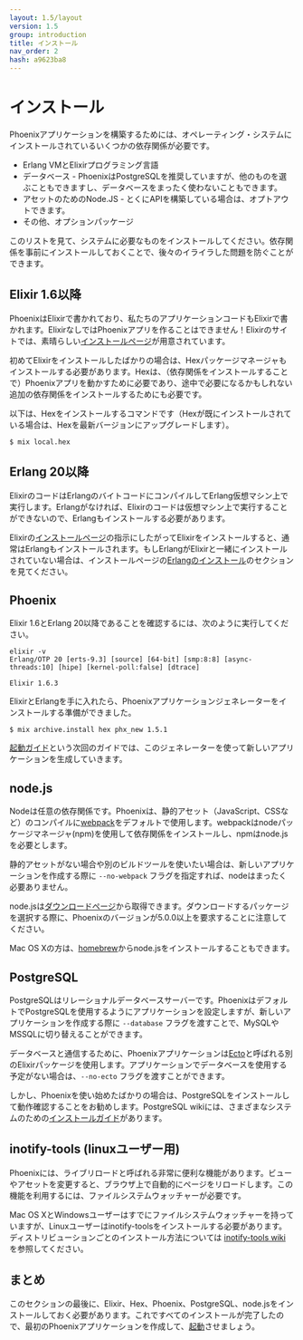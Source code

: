 ```yaml
---
layout: 1.5/layout
version: 1.5
group: introduction
title: インストール
nav_order: 2
hash: a9623ba8
---
```


# インストール

Phoenixアプリケーションを構築するためには、オペレーティング・システムにインストールされているいくつかの依存関係が必要です。

  * Erlang VMとElixirプログラミング言語
  * データベース - PhoenixはPostgreSQLを推奨していますが、他のものを選ぶこともできますし、データベースをまったく使わないこともできます。
  * アセットのためのNode.JS - とくにAPIを構築している場合は、オプトアウトできます。
  * その他、オプションパッケージ

このリストを見て、システムに必要なものをインストールしてください。依存関係を事前にインストールしておくことで、後々のイライラした問題を防ぐことができます。

## Elixir 1.6以降

PhoenixはElixirで書かれており、私たちのアプリケーションコードもElixirで書かれます。ElixirなしではPhoenixアプリを作ることはできません！Elixirのサイトでは、素晴らしい[インストールページ](https://elixir-lang.org/install.html)が用意されています。

初めてElixirをインストールしたばかりの場合は、Hexパッケージマネージャもインストールする必要があります。Hexは、（依存関係をインストールすることで）Phoenixアプリを動かすために必要であり、途中で必要になるかもしれない追加の依存関係をインストールするためにも必要です。

以下は、Hexをインストールするコマンドです（Hexが既にインストールされている場合は、Hexを最新バージョンにアップグレードします）。

```console
$ mix local.hex
```

## Erlang 20以降

ElixirのコードはErlangのバイトコードにコンパイルしてErlang仮想マシン上で実行します。Erlangがなければ、Elixirのコードは仮想マシン上で実行することができないので、Erlangもインストールする必要があります。

Elixirの[インストールページ](https://elixir-lang.org/install.html)の指示にしたがってElixirをインストールすると、通常はErlangもインストールされます。もしErlangがElixirと一緒にインストールされていない場合は、インストールページの[Erlangのインストール](https://elixir-lang.org/install.html#installing-erlang)のセクションを見てください。

## Phoenix

Elixir 1.6とErlang 20以降であることを確認するには、次のように実行してください。

```console
elixir -v
Erlang/OTP 20 [erts-9.3] [source] [64-bit] [smp:8:8] [async-threads:10] [hipe] [kernel-poll:false] [dtrace]

Elixir 1.6.3
```

ElixirとErlangを手に入れたら、Phoenixアプリケーションジェネレーターをインストールする準備ができました。

```console
$ mix archive.install hex phx_new 1.5.1
```

[起動ガイド](up_and_running.html)という次回のガイドでは、このジェネレーターを使って新しいアプリケーションを生成していきます。

## node.js

Nodeは任意の依存関係です。Phoenixは、静的アセット（JavaScript、CSSなど）のコンパイルに[webpack](https://webpack.js.org/)をデフォルトで使用します。webpackはnodeパッケージマネージャ(npm)を使用して依存関係をインストールし、npmはnode.jsを必要とします。

静的アセットがない場合や別のビルドツールを使いたい場合は、新しいアプリケーションを作成する際に `--no-webpack` フラグを指定すれば、nodeはまったく必要ありません。

node.jsは[ダウンロードページ](https://nodejs.org/en/download/)から取得できます。ダウンロードするパッケージを選択する際に、Phoenixのバージョンが5.0.0以上を要求することに注意してください。

Mac OS Xの方は、[homebrew](https://brew.sh/)からnode.jsをインストールすることもできます。

## PostgreSQL

PostgreSQLはリレーショナルデータベースサーバーです。PhoenixはデフォルトでPostgreSQLを使用するようにアプリケーションを設定しますが、新しいアプリケーションを作成する際に `--database` フラグを渡すことで、MySQLやMSSQLに切り替えることができます。

データベースと通信するために、Phoenixアプリケーションは[Ecto](https://github.com/elixir-ecto/ecto)と呼ばれる別のElixirパッケージを使用します。アプリケーションでデータベースを使用する予定がない場合は、`--no-ecto` フラグを渡すことができます。

しかし、Phoenixを使い始めたばかりの場合は、PostgreSQLをインストールして動作確認することをお勧めします。PostgreSQL wikiには、さまざまなシステムのための[インストールガイド](https://wiki.postgresql.org/wiki/Detailed_installation_guides)があります。

## inotify-tools (linuxユーザー用)

Phoenixには、ライブリロードと呼ばれる非常に便利な機能があります。ビューやアセットを変更すると、ブラウザ上で自動的にページをリロードします。この機能を利用するには、ファイルシステムウォッチャーが必要です。

Mac OS XとWindowsユーザーはすでにファイルシステムウォッチャーを持っていますが、Linuxユーザーはinotify-toolsをインストールする必要があります。ディストリビューションごとのインストール方法については [inotify-tools wiki](https://github.com/rvoicilas/inotify-tools/wiki) を参照してください。

## まとめ

このセクションの最後に、Elixir、Hex、Phoenix、PostgreSQL、node.jsをインストールしておく必要があります。これですべてのインストールが完了したので、最初のPhoenixアプリケーションを作成して、[起動](up_and_running.html)させましょう。
